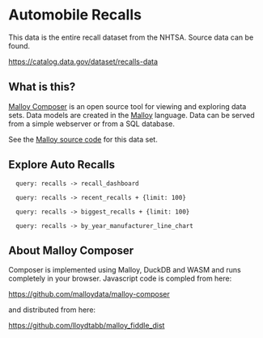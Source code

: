 # Automobile Recalls
This data is the entire recall dataset from the NHTSA.  Source data can be found.

https://catalog.data.gov/dataset/recalls-data

## What is this?

[Malloy Composer](https://github.com/malloydata/malloy-composer) is an open source tool for viewing and exploring data sets.  Data models are created in the  [Malloy](https://github.com/looker-open-source/malloy/) language.  Data can be served from a simple webserver or from a SQL database.  

See the [Malloy source code](https://github.com/malloydata/malloy-samples/tree/main/duckdb/auto_recalls) for this data set.


## Explore Auto Recalls


<!-- malloy-query  
  name="Recall Dashboard"
  description="by manufacturer, look at recall history."
  model="./auto_recalls.malloy"
  renderer="dashboard"
-->
```malloy
  query: recalls -> recall_dashboard
```


<!-- malloy-query  
  name="Most Recent Recalls"
  model="./auto_recalls.malloy"
-->
```malloy
  query: recalls -> recent_recalls + {limit: 100}
```

<!-- malloy-query  
  name="Largest Recalls"
  model="./auto_recalls.malloy"
  description="There have been some historically large recalls, from Honda airbags, to Firestone Tires with separating treads.  Here is a list of the largest recalls of all time."
-->
```malloy
  query: recalls -> biggest_recalls + {limit: 100}
```

<!-- malloy-query  
  name="Manufacturer's Recalls over Time"
  model="./auto_recalls.malloy"
  description="Line chart of the top manufactuers over time"
  renderer="line_chart"
-->
```malloy
  query: recalls -> by_year_manufacturer_line_chart 
```

## About Malloy Composer

Composer is implemented using Malloy, DuckDB and WASM and runs completely
in your browser.  Javascript code is compled from here:

  https://github.com/malloydata/malloy-composer
  
 and distributed from here:
 
   https://github.com/lloydtabb/malloy_fiddle_dist
